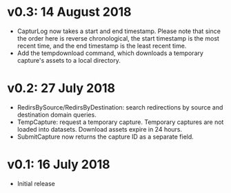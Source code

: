 # v0.3: 14 August 2018

- CapturLog now takes a start and end timestamp. Please note that since the
  order here is reverse chronological, the start timestamp is the most recent
  time, and the end timestamp is the least recent time.
- Add the tempdownload command, which downloads a temporary capture's assets to
  a local directory.

# v0.2: 27 July 2018

- RedirsBySource/RedirsByDestination: search redirections by source and
  destination domain queries.
- TempCapture: request a temporary capture. Temporary captures are not loaded
  into datasets. Download assets expire in 24 hours.
- SubmitCapture now returns the capture ID as a separate field.

# v0.1: 16 July 2018

- Initial release
